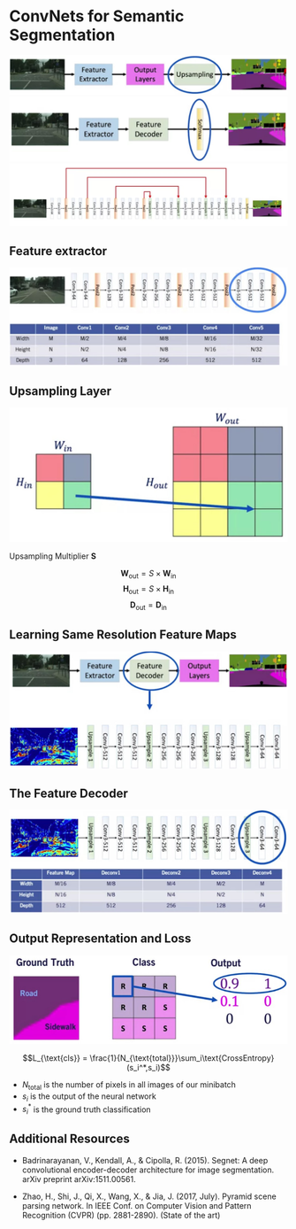 # ConvNets for Semantic Segmentation

![modelv2](./modelv2.jpg)
![modelv2](./modelv3.jpg)
![encoder decoder](./encoder%20decoder.jpg)

## Feature extractor

![vgg model](../2D%20Object%20Detection/VGG%20feature%20extractor.jpg)

## Upsampling Layer

![upsampling](./upsampling.jpg)

Upsampling Multiplier $\bm{S}$

$$\bm{W}_{\text{out}}=S\times \bm{W_{\text{in}}}$$
$$\bm{H}_{\text{out}}=S\times \bm{H_{\text{in}}}$$
$$\bm{D}_{\text{out}}=\bm{D}_{\text{in}}$$

## Learning Same Resolution Feature Maps

![Same Resolution Feature Maps](./Same%20Resolution%20Feature%20Maps.jpg)

## The Feature Decoder

![The Feature Decoder](./The%20Feature%20Decoder.jpg)

## Output Representation and Loss

![Output Representation](./Output%20Representation.jpg)

$$L_{\text{cls}} = \frac{1}{N_{\text{total}}}\sum_i\text{CrossEntropy}(s_i^*,s_i)$$

* $N_{\text{total}}$ is the number of pixels in all images of our minibatch
* $s_i$ is the output of the neural network
* $s_i^*$ is the ground truth classification

## Additional Resources

* Badrinarayanan, V., Kendall, A., & Cipolla, R. (2015). Segnet: A deep convolutional encoder-decoder architecture for image segmentation. arXiv preprint arXiv:1511.00561.

* Zhao, H., Shi, J., Qi, X., Wang, X., & Jia, J. (2017, July). Pyramid scene parsing network. In IEEE Conf. on Computer Vision and Pattern Recognition (CVPR) (pp. 2881-2890). (State of the art)
